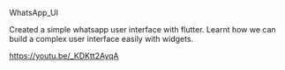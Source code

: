 WhatsApp_UI

Created a simple whatsapp user interface with flutter. Learnt
how we can build a complex user interface easily with widgets.

https://youtu.be/_KDKtt2AyqA
